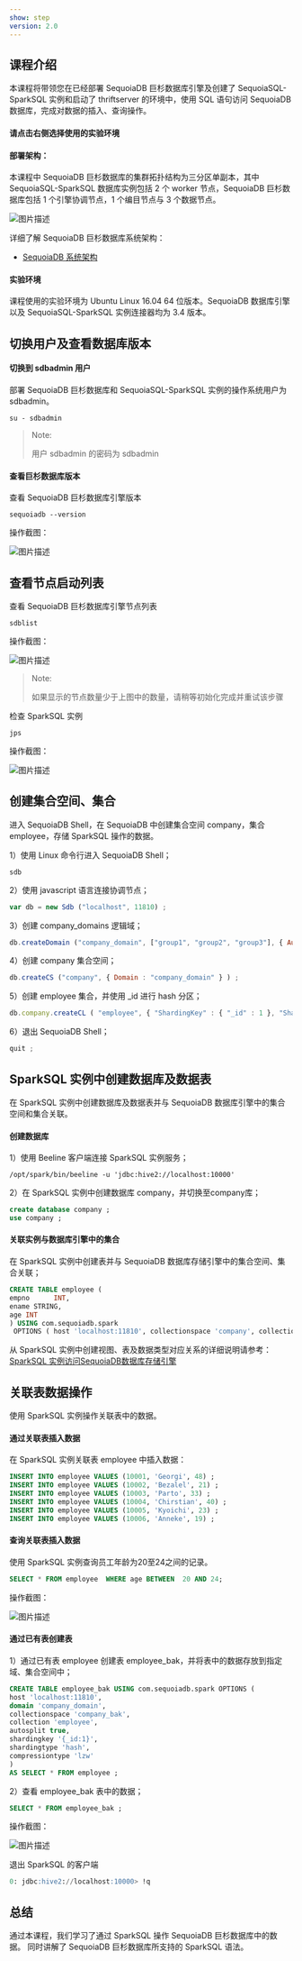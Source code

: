 ```yaml
---
show: step
version: 2.0 
---
```


## 课程介绍

本课程将带领您在已经部署 SequoiaDB 巨杉数据库引擎及创建了 SequoiaSQL-SparkSQL 实例和启动了 thriftserver 的环境中，使用 SQL 语句访问 SequoiaDB 数据库，完成对数据的插入、查询操作。

#### 请点击右侧选择使用的实验环境

#### 部署架构：
本课程中 SequoiaDB 巨杉数据库的集群拓扑结构为三分区单副本，其中SequoiaSQL-SparkSQL 数据库实例包括 2 个 worker 节点，SequoiaDB 巨杉数据库包括 1 个引擎协调节点，1 个编目节点与 3 个数据节点。

![图片描述](https://doc.shiyanlou.com/courses/1543/1207281/f94f233be5f5d42622a2f29ec0c30c1f)

详细了解 SequoiaDB 巨杉数据库系统架构：
* [SequoiaDB 系统架构](http://doc.sequoiadb.com/cn/sequoiadb-cat_id-1519649201-edition_id-0)

#### 实验环境
课程使用的实验环境为 Ubuntu Linux 16.04 64 位版本。SequoiaDB 数据库引擎以及 SequoiaSQL-SparkSQL 实例连接器均为 3.4 版本。

## 切换用户及查看数据库版本

#### 切换到 sdbadmin 用户

部署 SequoiaDB 巨杉数据库和 SequoiaSQL-SparkSQL 实例的操作系统用户为 sdbadmin。
```shell
su - sdbadmin
```
>Note:
>
>用户 sdbadmin 的密码为 sdbadmin

#### 查看巨杉数据库版本

查看 SequoiaDB 巨杉数据库引擎版本

```shell
sequoiadb --version
```

操作截图：

![图片描述](https://doc.shiyanlou.com/courses/1543/1207281/1d1b4057ef81bc03b825926d3071183a)

## 查看节点启动列表

查看 SequoiaDB 巨杉数据库引擎节点列表

```shell
sdblist 
```

操作截图：

![图片描述](https://doc.shiyanlou.com/courses/1543/1207281/3ebdc835c21b5685d858918d25a9f372)

>Note:
>
>如果显示的节点数量少于上图中的数量，请稍等初始化完成并重试该步骤

检查 SparkSQL 实例
```shell
jps
```

操作截图：

![图片描述](https://doc.shiyanlou.com/courses/1543/1207281/38da9d7707133b1d6623538ccc6b2ea8)

## 创建集合空间、集合

进入 SequoiaDB Shell，在 SequoiaDB 中创建集合空间 company，集合 employee，存储 SparkSQL 操作的数据。

1）使用 Linux 命令行进入 SequoiaDB Shell；
```shell
sdb
```

2）使用 javascript 语言连接协调节点；
```javascript
var db = new Sdb ("localhost", 11810) ;
```

3）创建 company_domains 逻辑域；

```javascript
db.createDomain ("company_domain", ["group1", "group2", "group3"], { AutoSplit : true } ) ;
```

4）创建 company 集合空间；
```javascript
db.createCS ("company", { Domain : "company_domain" } ) ;
```

5）创建 employee 集合，并使用 _id 进行 hash 分区；
```javascript
db.company.createCL ( "employee", { "ShardingKey" : { "_id" : 1 }, "ShardingType" : "hash" , "ReplSize" : -1 , "Compressed" : true , "CompressionType" : "lzw" , "AutoSplit" : true , "EnsureShardingIndex" : false }) ;
```

6）退出 SequoiaDB Shell；
```javascript
quit ;
```

## SparkSQL 实例中创建数据库及数据表
在 SparkSQL 实例中创建数据库及数据表并与 SequoiaDB 数据库引擎中的集合空间和集合关联。

#### 创建数据库

1）使用 Beeline 客户端连接 SparkSQL 实例服务；

```shell
/opt/spark/bin/beeline -u 'jdbc:hive2://localhost:10000'
```

2）在 SparkSQL 实例中创建数据库 company，并切换至company库；

```sql
create database company ;
use company ;
```


#### 关联实例与数据库引擎中的集合

在 SparkSQL 实例中创建表并与 SequoiaDB 数据库存储引擎中的集合空间、集合关联；

```sql
CREATE TABLE employee (
empno      INT,
ename STRING,
age INT
) USING com.sequoiadb.spark 
 OPTIONS ( host 'localhost:11810', collectionspace 'company', collection 'employee' ) ;
```

从 SparkSQL 实例中创建视图、表及数据类型对应关系的详细说明请参考：
[SparkSQL 实例访问SequoiaDB数据库存储引擎](http://doc.sequoiadb.com/cn/sequoiadb-cat_id-1432190712-edition_id-304)

## 关联表数据操作
使用 SparkSQL 实例操作关联表中的数据。

#### 通过关联表插入数据
在 SparkSQL 实例关联表 employee 中插入数据：
```sql
INSERT INTO employee VALUES (10001, 'Georgi', 48) ;
INSERT INTO employee VALUES (10002, 'Bezalel', 21) ;
INSERT INTO employee VALUES (10003, 'Parto', 33) ;
INSERT INTO employee VALUES (10004, 'Chirstian', 40) ;
INSERT INTO employee VALUES (10005, 'Kyoichi', 23) ;
INSERT INTO employee VALUES (10006, 'Anneke', 19) ;
```

#### 查询关联表插入数据

使用 SparkSQL 实例查询员工年龄为20至24之间的记录。

```sql
SELECT * FROM employee  WHERE age BETWEEN  20 AND 24;
```

操作截图：

![图片描述](https://doc.shiyanlou.com/courses/1543/1207281/90bd7360e38d6af4ada588588f30c58b)


#### 通过已有表创建表
1）通过已有表 employee 创建表 employee_bak，并将表中的数据存放到指定域、集合空间中；
```sql
CREATE TABLE employee_bak USING com.sequoiadb.spark OPTIONS (
host 'localhost:11810',
domain 'company_domain',
collectionspace 'company_bak',
collection 'employee',
autosplit true,
shardingkey '{_id:1}',
shardingtype 'hash',
compressiontype 'lzw'
)
AS SELECT * FROM employee ;
```

2）查看 employee_bak 表中的数据；
```sql
SELECT * FROM employee_bak ;
```

操作截图：

![图片描述](https://doc.shiyanlou.com/courses/1543/1207281/9b2f6201953abb8679f52b5d3e02ffc1)

退出 SparkSQL 的客户端

```sql 
0: jdbc:hive2://localhost:10000> !q
```

## 总结

通过本课程，我们学习了通过 SparkSQL 操作 SequoiaDB 巨杉数据库中的数据。 同时讲解了 SequoiaDB 巨杉数据库所支持的 SparkSQL 语法。

